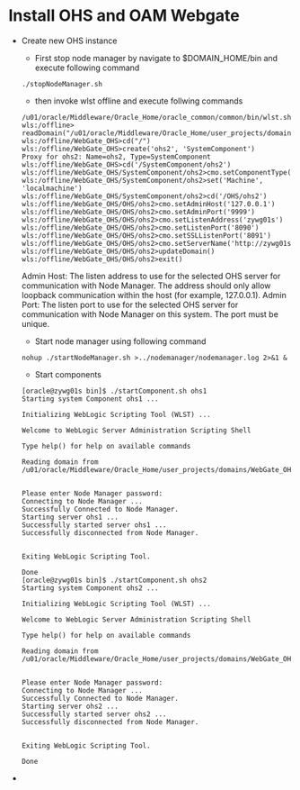# Install OHS and OAM Webgate
* Create new OHS instance
  * First stop node manager by navigate to $DOMAIN_HOME/bin and execute following command
  ```
  ./stopNodeManager.sh
  ```
  * then invoke wlst offline and execute follwing commands
  ```
  /u01/oracle/Middleware/Oracle_Home/oracle_common/common/bin/wlst.sh
  wls:/offline> readDomain("/u01/oracle/Middleware/Oracle_Home/user_projects/domains/WebGate_OHS/")
  wls:/offline/WebGate_OHS>cd("/")
  wls:/offline/WebGate_OHS>create('ohs2', 'SystemComponent')
  Proxy for ohs2: Name=ohs2, Type=SystemComponent
  wls:/offline/WebGate_OHS>cd('/SystemComponent/ohs2')
  wls:/offline/WebGate_OHS/SystemComponent/ohs2>cmo.setComponentType('OHS')
  wls:/offline/WebGate_OHS/SystemComponent/ohs2>set('Machine', 'localmachine')
  wls:/offline/WebGate_OHS/SystemComponent/ohs2>cd('/OHS/ohs2')
  wls:/offline/WebGate_OHS/OHS/ohs2>cmo.setAdminHost('127.0.0.1')
  wls:/offline/WebGate_OHS/OHS/ohs2>cmo.setAdminPort('9999')
  wls:/offline/WebGate_OHS/OHS/ohs2>cmo.setListenAddress('zywg01s')
  wls:/offline/WebGate_OHS/OHS/ohs2>cmo.setListenPort('8090')
  wls:/offline/WebGate_OHS/OHS/ohs2>cmo.setSSLListenPort('8091')
  wls:/offline/WebGate_OHS/OHS/ohs2>cmo.setServerName('http://zywg01s:8090')
  wls:/offline/WebGate_OHS/OHS/ohs2>updateDomain()
  wls:/offline/WebGate_OHS/OHS/ohs2>exit()
  ```
  Admin Host: The listen address to use for the selected OHS server for communication with Node Manager. The address should only allow loopback communication within the host (for example, 127.0.0.1).
  Admin Port: The listen port to use for the selected OHS server for communication with Node Manager on this system. The port must be unique.
  * Start node manager using following command
  ```
  nohup ./startNodeManager.sh >../nodemanager/nodemanager.log 2>&1 &
  ```
  * Start components
  ```
  [oracle@zywg01s bin]$ ./startComponent.sh ohs1
  Starting system Component ohs1 ...

  Initializing WebLogic Scripting Tool (WLST) ...

  Welcome to WebLogic Server Administration Scripting Shell

  Type help() for help on available commands

  Reading domain from /u01/oracle/Middleware/Oracle_Home/user_projects/domains/WebGate_OHS


  Please enter Node Manager password:
  Connecting to Node Manager ...
  Successfully Connected to Node Manager.
  Starting server ohs1 ...
  Successfully started server ohs1 ...
  Successfully disconnected from Node Manager.


  Exiting WebLogic Scripting Tool.

  Done
  [oracle@zywg01s bin]$ ./startComponent.sh ohs2
  Starting system Component ohs2 ...

  Initializing WebLogic Scripting Tool (WLST) ...

  Welcome to WebLogic Server Administration Scripting Shell

  Type help() for help on available commands

  Reading domain from /u01/oracle/Middleware/Oracle_Home/user_projects/domains/WebGate_OHS


  Please enter Node Manager password:
  Connecting to Node Manager ...
  Successfully Connected to Node Manager.
  Starting server ohs2 ...
  Successfully started server ohs2 ...
  Successfully disconnected from Node Manager.


  Exiting WebLogic Scripting Tool.

  Done
  ```
  
  
* 
